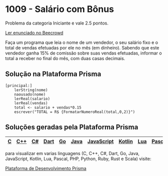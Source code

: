 # 1009 - Salário com Bônus

Problema da categoria Iniciante e vale 2.5 pontos.

[Ler enunciado no Beecrowd](https://www.beecrowd.com.br/judge/en/problems/view/1009)


Faça um programa que leia o nome de um vendedor, o seu salário fixo e o total de vendas efetuadas por ele no mês (em dinheiro). Sabendo que este vendedor ganha 15% de comissão sobre suas vendas efetuadas, informar o total a receber no final do mês, com duas casas decimais.

## Solução na Plataforma Prisma
``` 
[principal:]
    lerString(nome)
    naousado(nome)
    lerReal(salario)
    lerReal(vendas)
    total <- salario + vendas*0.15
    escrever("TOTAL = R$ {FormatarNumeroReal(total,0,2)}")
```

## Soluções geradas pela Plataforma Prisma

|[C](https://www.prisma.dev.br/tela-demo-transpilado.html?idDemo=1009&Categoria=Iniciante&idTarget=1)|[C++](https://www.prisma.dev.br/tela-demo-transpilado.html?idDemo=1009&Categoria=Iniciante&idTarget=2)|[C#](https://www.prisma.dev.br/tela-demo-transpilado.html?idDemo=1009&Categoria=Iniciante&idTarget=3)|[Dart](https://www.prisma.dev.br/tela-demo-transpilado.html?idDemo=1009&Categoria=Iniciante&idTarget=4)|[Go](https://www.prisma.dev.br/tela-demo-transpilado.html?idDemo=1009&Categoria=Iniciante&idTarget=5)|[Java](https://www.prisma.dev.br/tela-demo-transpilado.html?idDemo=1009&Categoria=Iniciante&idTarget=6)|[JavaScript](https://www.prisma.dev.br/tela-demo-transpilado.html?idDemo=1009&Categoria=Iniciante&idTarget=7)|[Kotlin](https://www.prisma.dev.br/tela-demo-transpilado.html?idDemo=1009&Categoria=Iniciante&idTarget=8)|[Lua](https://www.prisma.dev.br/tela-demo-transpilado.html?idDemo=1009&Categoria=Iniciante&idTarget=9)|[Pascal](https://www.prisma.dev.br/tela-demo-transpilado.html?idDemo=1009&Categoria=Iniciante&idTarget=10)|[PHP](https://www.prisma.dev.br/tela-demo-transpilado.html?idDemo=1009&Categoria=Iniciante&idTarget=11)|[Python](https://www.prisma.dev.br/tela-demo-transpilado.html?idDemo=1009&Categoria=Iniciante&idTarget=12)|[Ruby](https://www.prisma.dev.br/tela-demo-transpilado.html?idDemo=1009&Categoria=Iniciante&idTarget=13)|[Rust](https://www.prisma.dev.br/tela-demo-transpilado.html?idDemo=1009&Categoria=Iniciante&idTarget=14)|[Scala](https://www.prisma.dev.br/tela-demo-transpilado.html?idDemo=1009&Categoria=Iniciante&idTarget=15)|
 --- | --- | --- | --- | --- | --- | --- | --- | --- | --- | --- | --- | --- | --- | --- |

para visualizar em varias linguagens (C, C++, C#, Dart, Go, Java, JavaScript, Kotlin, Lua, Pascal, PHP, Python, Ruby, Rust e Scala) visite:

[Plataforma de Desenvolvimento Prisma](https://www.prisma.dev.br/tela-demo.html?idDemo=1009&Categoria=Iniciante)
